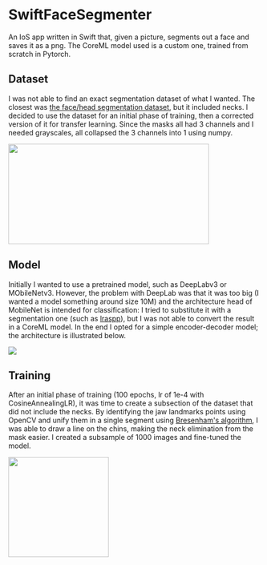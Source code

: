# SwiftFaceSegmenter
An IoS app written in Swift that, given a picture, segments out a face and saves it as a png. The CoreML model used is a custom one, trained from scratch in Pytorch.

## Dataset

I was not able to find an exact segmentation dataset of what I wanted. The closest was [the face/head segmentation dataset](https://store.mut1ny.com/product/face-head-segmentation-dataset-community-edition?v=cd32106bcb6d), but it included necks. I decided to use the dataset for an initial phase of training, then a corrected version of it for transfer learning. Since the masks all had 3 channels and I needed grayscales, all collapsed the 3 channels into 1 using numpy.

<img src="https://github.com/ZedZeal/SwiftFaceSegmenter/blob/main/pics/dataset.png" width="400" height="200">

## Model 

Initially I wanted to use a pretrained model, such as DeepLabv3 or MObileNetv3. However, the problem with DeepLab was that it was too big (I wanted a model something around size 10M) and the architecture head of MobileNet is intended for classification: I tried to substitute it with a segmentation one (such as [lraspp](https://ieeexplore.ieee.org/document/9008835)), but I was not able to convert the result in a CoreML model. In the end I opted for a simple encoder-decoder model; the architecture is illustrated below.

<img src="https://github.com/ZedZeal/SwiftFaceSegmenter/blob/main/pics/arch.png">

## Training

After an initial phase of training (100 epochs, lr of 1e-4 with CosineAnnealingLR), it was time to create a subsection of the dataset that did not include the necks. By identifying the jaw landmarks points using OpenCV and unify them in a single segment using [Bresenham's algorithm](https://pypi.org/project/bresenham/), I was able to draw a line on the chins, making the neck elimination from the mask easier. I created a subsample of 1000 images and fine-tuned the model.


<img src="https://github.com/ZedZeal/SwiftFaceSegmenter/blob/main/pics/female03_headrende0039.png" width="200" height="200">




